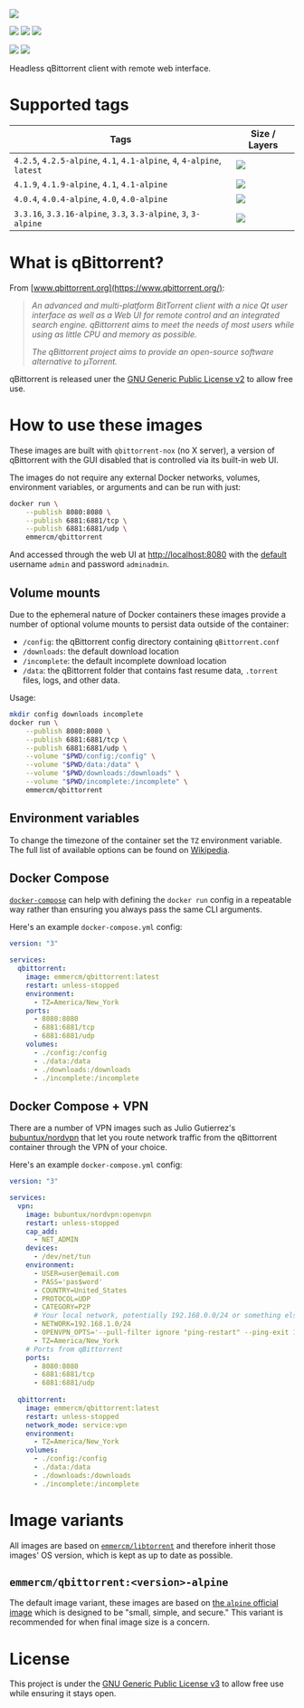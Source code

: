 [![](https://raw.githubusercontent.com/emmercm/docker-qbittorrent/assets/qbittorrent.png)](https://www.qbittorrent.org/)

[![](https://badgen.net/badge/emmercm/qbittorrent/blue?icon=docker)](https://hub.docker.com/r/emmercm/qbittorrent)
[![](https://badgen.net/docker/pulls/emmercm/qbittorrent?icon=docker&label=pulls)](https://hub.docker.com/r/emmercm/qbittorrent)
[![](https://badgen.net/docker/stars/emmercm/qbittorrent?icon=docker&label=stars)](https://hub.docker.com/r/emmercm/qbittorrent)

[![](https://badgen.net/badge/emmercm/docker-qbittorrent/purple?icon=github)](https://github.com/emmercm/docker-qbittorrent)
[![](https://badgen.net/github/license/emmercm/docker-qbittorrent?color=grey)](https://github.com/emmercm/docker-qbittorrent/blob/master/LICENSE)

Headless qBittorrent client with remote web interface.

# Supported tags

| Tags | Size / Layers |
|-|-|
| `4.2.5`, `4.2.5-alpine`, `4.1`, `4.1-alpine`, `4`, `4-alpine`, `latest` | [![](https://images.microbadger.com/badges/image/emmercm/qbittorrent:4.2.5.svg)](https://microbadger.com/images/emmercm/qbittorrent:4.2.5 "Get your own image badge on microbadger.com") |
| `4.1.9`, `4.1.9-alpine`, `4.1`, `4.1-alpine` | [![](https://images.microbadger.com/badges/image/emmercm/qbittorrent:4.1.9.svg)](https://microbadger.com/images/emmercm/qbittorrent:4.1.9 "Get your own image badge on microbadger.com") |
| `4.0.4`, `4.0.4-alpine`, `4.0`, `4.0-alpine` | [![](https://images.microbadger.com/badges/image/emmercm/qbittorrent:4.0.4.svg)](https://microbadger.com/images/emmercm/qbittorrent:4.0.4 "Get your own image badge on microbadger.com") |
| `3.3.16`, `3.3.16-alpine`, `3.3`, `3.3-alpine`, `3`, `3-alpine` | [![](https://images.microbadger.com/badges/image/emmercm/qbittorrent:3.3.16.svg)](https://microbadger.com/images/emmercm/qbittorrent:3.3.16 "Get your own image badge on microbadger.com") |

# What is qBittorrent?

From [www.qbittorrent.org](https://www.qbittorrent.org/):

> _An advanced and multi-platform BitTorrent client with a nice Qt user interface as well as a Web UI for remote control and an integrated search engine. qBittorrent aims to meet the needs of most users while using as little CPU and memory as possible._
>
> _The qBittorrent project aims to provide an open-source software alternative to µTorrent._

qBittorrent is released uner the [GNU Generic Public License v2](https://github.com/qbittorrent/qBittorrent/blob/master/COPYING) to allow free use.

# How to use these images

These images are built with `qbittorrent-nox` (no X server), a version of qBittorrent with the GUI disabled that is controlled via its built-in web UI.

The images do not require any external Docker networks, volumes, environment variables, or arguments and can be run with just:

```bash
docker run \
    --publish 8080:8080 \
    --publish 6881:6881/tcp \
    --publish 6881:6881/udp \
    emmercm/qbittorrent
```

And accessed through the web UI at [http://localhost:8080](http://localhost:8080) with the [default](https://github.com/qbittorrent/qBittorrent/wiki/Web-UI-password-locked-on-qBittorrent-NO-X-%28qbittorrent-nox%29) username `admin` and password `adminadmin`.

## Volume mounts

Due to the ephemeral nature of Docker containers these images provide a number of optional volume mounts to persist data outside of the container:

- `/config`: the qBittorrent config directory containing `qBittorrent.conf`
- `/downloads`: the default download location
- `/incomplete`: the default incomplete download location
- `/data`: the qBittorrent folder that contains fast resume data, `.torrent` files, logs, and other data.

Usage:

```bash
mkdir config downloads incomplete
docker run \
    --publish 8080:8080 \
    --publish 6881:6881/tcp \
    --publish 6881:6881/udp \
    --volume "$PWD/config:/config" \
    --volume "$PWD/data:/data" \
    --volume "$PWD/downloads:/downloads" \
    --volume "$PWD/incomplete:/incomplete" \
    emmercm/qbittorrent
```

## Environment variables

To change the timezone of the container set the `TZ` environment variable. The full list of available options can be found on [Wikipedia](https://en.wikipedia.org/wiki/List_of_tz_database_time_zones).

## Docker Compose

[`docker-compose`](https://docs.docker.com/compose/) can help with defining the `docker run` config in a repeatable way rather than ensuring you always pass the same CLI arguments.

Here's an example `docker-compose.yml` config:

```yaml
version: "3"

services:
  qbittorrent:
    image: emmercm/qbittorrent:latest
    restart: unless-stopped
    environment:
      - TZ=America/New_York
    ports:
      - 8080:8080
      - 6881:6881/tcp
      - 6881:6881/udp
    volumes:
      - ./config:/config
      - ./data:/data
      - ./downloads:/downloads
      - ./incomplete:/incomplete
```

## Docker Compose + VPN

There are a number of VPN images such as Julio Gutierrez's [bubuntux/nordvpn](https://hub.docker.com/r/bubuntux/nordvpn) that let you route network traffic from the qBittorrent container through the VPN of your choice.

Here's an example `docker-compose.yml` config:

```yaml
version: "3"

services:
  vpn:
    image: bubuntux/nordvpn:openvpn
    restart: unless-stopped
    cap_add:
      - NET_ADMIN
    devices:
      - /dev/net/tun
    environment:
      - USER=user@email.com
      - PASS='pas$word'
      - COUNTRY=United_States
      - PROTOCOL=UDP
      - CATEGORY=P2P
      # Your local network, potentially 192.168.0.0/24 or something else
      - NETWORK=192.168.1.0/24
      - OPENVPN_OPTS='--pull-filter ignore "ping-restart" --ping-exit 180'
      - TZ=America/New_York
    # Ports from qBittorrent
    ports:
      - 8080:8080
      - 6881:6881/tcp
      - 6881:6881/udp
  
  qbittorrent:
    image: emmercm/qbittorrent:latest
    restart: unless-stopped
    network_mode: service:vpn
    environment:
      - TZ=America/New_York
    volumes:
      - ./config:/config
      - ./data:/data
      - ./downloads:/downloads
      - ./incomplete:/incomplete
```

# Image variants

All images are based on [`emmercm/libtorrent`](https://hub.docker.com/r/emmercm/libtorrent) and therefore inherit those images' OS version, which is kept as up to date as possible.

## `emmercm/qbittorrent:<version>-alpine`

The default image variant, these images are based on [the `alpine` official image](https://hub.docker.com/_/alpine) which is designed to be "small, simple, and secure." This variant is recommended for when final image size is a concern.

# License

This project is under the [GNU Generic Public License v3](https://github.com/emmercm/docker-qbittorrent/blob/master/LICENSE) to allow free use while ensuring it stays open.
